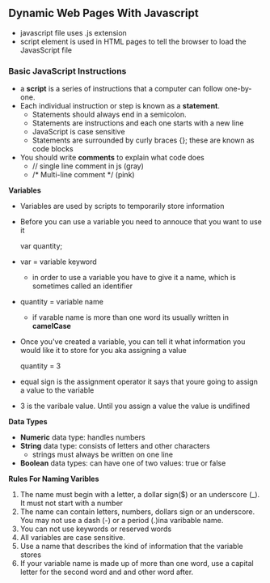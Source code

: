 ## Dynamic Web Pages With Javascript

- javascript file uses .js extension
- script element is used in HTML pages to tell the browser to load the JavasScript file

### Basic JavaScript Instructions

- a **script** is a series of instructions that a computer can follow one-by-one. 
- Each individual instruction or step is known as a **statement**.
    - Statements should always end in a semicolon.
    - Statements are instructions and each one starts with a new line
    - JavaScript is case sensitive
    - Statements are surrounded by curly braces {}; these are known as code blocks
- You should write **comments** to explain what code does 
    - // single line comment in js (gray)
    - /* Multi-line comment */ (pink)

**Variables** 

- Variables are used by scripts to temporarily store information
- Before you can use a variable you need to annouce that you want to use it

    var quantity;

- var = variable keyword
    - in order to use a variable you have to give it a name, which is sometimes called an identifier 
- quantity = variable name
    - if varable name is more than one word its usually written in **camelCase**
- Once you've created a variable, you can tell it what information you would like it to store for you aka assigning a value

    quantity = 3

- equal sign is the assignment operator it says that youre going to assign a value to the variable
- 3 is the varibale value. Until you assign a value the value is undifined

**Data Types**

- **Numeric** data type: handles numbers
- **String** data type: consists of letters and other characters 
    - strings must always be written on one line
- **Boolean** data types: can have one of two values: true or false

**Rules For Naming Varibles**

1. The name must begin with a letter, a dollar sign($) or an underscore (_). It must not start with a number
2. The name can contain letters, numbers, dollars sign or an underscore. You may not use a dash (-) or a period (.)ina varibable name.
3. You can not use keywords or reserved words
4. All variables are case sensitive.
5. Use a name that describes the kind of information that the variable stores
6. If your variable name is made up of more than one word, use a capital letter for the second word and and other word after.



